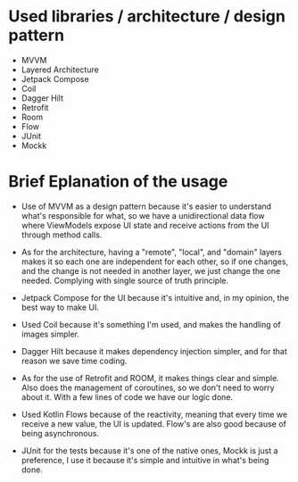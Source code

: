 # Used libraries / architecture / design pattern

* MVVM
* Layered Architecture 
* Jetpack Compose
* Coil
* Dagger Hilt
* Retrofit
* Room
* Flow
* JUnit
* Mockk

# Brief Eplanation of the usage

* Use of MVVM as a design pattern because it's easier to understand what's responsible for what, so we have a unidirectional data flow where ViewModels expose UI state and receive actions from the UI through method calls.

* As for the architecture, having a "remote", "local", and "domain" layers makes it so each one are independent for each other, so if one changes, and the change is not needed in another layer, we just change the one needed. Complying with single source of truth principle.

* Jetpack Compose for the UI because it's intuitive and, in my opinion, the best way to make UI.

* Used Coil because it's something I'm used, and makes the handling of images simpler.

* Dagger Hilt because it makes dependency injection simpler, and for that reason we save time coding.

* As for the use of Retrofit and ROOM, it makes things clear and simple. Also does the management of coroutines, so we don't need to worry about it.
With a few lines of code we have our logic done.

* Used Kotlin Flows because of the reactivity, meaning that every time we receive a new value, the UI is updated. Flow's are also good because of being asynchronous. 

* JUnit for the tests because it's one of the native ones, Mockk is just a preference, I use it because it's simple and intuitive in what's being done.
